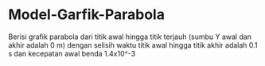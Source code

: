 # Model-Garfik-Parabola
Berisi grafik parabola dari titik awal hingga titik terjauh (sumbu Y awal dan akhir adalah 0 m) dengan selisih waktu titik awal hingga titik akhir adalah 0.1 s dan kecepatan awal benda 1.4x10^-3
